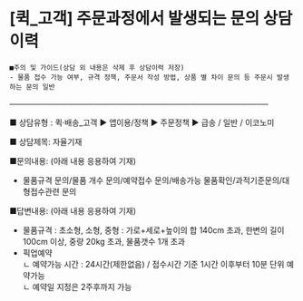 # [퀵_고객] 주문과정에서 발생되는 문의 상담이력

```
■주의 및 가이드(상담 외 내용은 삭제 후 상담이력 저장)  
- 물품 접수 가능 여부, 규격 정책, 주문서 작성 방법, 상품 별 차이 문의 등 주문시 발생하는 문의 일반
```

──────────────────────────────────────────────

■ 상담유형 : 퀵·배송\_고객 ▶ 앱이용/정책 ▶ 주문정책 ▶ 급송 / 일반 / 이코노미

■ 상담제목: 자율기재

■문의내용: (아래 내용 응용하여 기재)  
- 물품규격 문의/물품 개수 문의/예약접수 문의/배송가능 물품확인/과적기준문의/대형접수관련 문의

■답변내용: (아래 내용 응용하여 기재)  
- 물품규격 : 초소형, 소형, 중형 : 가로+세로+높이의 합 140cm 초과, 한변의 길이 100cm 이상, 중량 20kg 초과, 물품갯수 1개 초과  
- 픽업예약  
ㄴ 예약가능 시간 : 24시간(제한없음) / 접수시간 기준 1시간 이후부터 10분 단위 예약가능  
ㄴ 예약일 지정은 2주후까지 가능